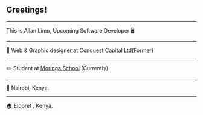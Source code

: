 ## Greetings!
_______

This is Allan Limo, Upcoming Software Developer :desktop_computer:	
________

 :briefcase:	Web & Graphic designer at <a href="https://www.conquestcapitalltd.com/" target="_blank">Conquest Capital Ltd</a>(Former)
_________

 :pencil2:	Student at <a href="https://moringaschool.com">Moringa School</a> (Currently)
 ________

:pushpin:	Nairobi, Kenya.
_________

:house:	Eldoret , Kenya.


